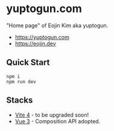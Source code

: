 # yuptogun.com

"Home page" of Eojin Kim aka yuptogun.

* https://yuptogun.com
* https://eojin.dev

## Quick Start

```shell
npm i
npm run dev
```

## Stacks

* [Vite 4](https://v4.vitejs.dev/) - to be upgraded soon!
* [Vue 3](https://vuejs.org) - Composition API adopted.